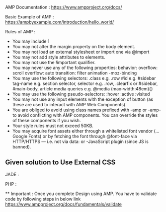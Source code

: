 AMP Documentation : https://www.ampproject.org/docs/

Basic Example of AMP : https://ampbyexample.com/introduction/hello_world/

Rules of AMP :

- You may include 1 <style> tag in the <head> of the DOM. You must append amp-custom to the <style> tag like this: <style amp-custom>your style rules here</style>
- You may not alter the margin property on the body element.
- You may not load an external stylesheet or import one via @import
- You may not add style attributes to elements.
- You may not use the !important qualifier.
- You may never use any of the following properties:
	behavior:
	overflow: scroll
	overflow: auto
	transition:
	filter
	animation
	-moz-binding
- You may use the following selectors:
	.class e.g. .row
	#id e.g. #sidebar
	tag-name e.g. section
	selector, selector e.g. .row, .clearfix or #sidebar, #main-body, article
	media queries e.g. @media (max-width:48em){}
- You may use the following pseudo-selectors:
	:hover
	:active
	:visited
- You may not use any input elements with the exception of button (as these are used to interact with AMP Web Components).
- You are obliged to avoid using class names prefixed with -amp or -amp- to avoid conflicting with AMP components. You can override the styles of these components if you wish.
- Your style rules must not exceed 50KB.
- You may acquire font assets either through a whitelisted font vendor (... Google Fonts) or by fetching the font through @font-face via HTTP/HTTPS — i.e. not via data: or -JavaScript plugin (since JS is banned).
	
Given solution to Use External CSS
-----------------------------------
  JADE :
  <style amp-custom>{% include "/assets/css/main.min.css" %}</style>
  PHP :
  <style amp-custom><?php include "/assets/css/main.min.css";?></style>

** Important : Once you complete Design using AMP. You have to validate code by following steps in below link
https://www.ampproject.org/docs/fundamentals/validate
